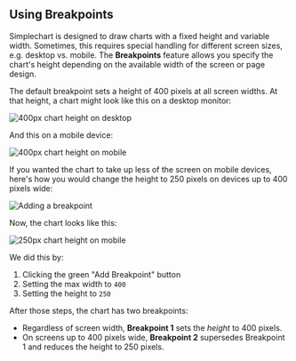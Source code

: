 ## Using Breakpoints

Simplechart is designed to draw charts with a fixed height and variable width. Sometimes, this requires special handling for different screen sizes, e.g. desktop vs. mobile. The **Breakpoints** feature allows you specify the chart's height depending on the available width of the screen or page design.

The default breakpoint sets a height of 400 pixels at all screen widths. At that height, a chart might look like this on a desktop monitor:

![400px chart height on desktop](http://simplechart.io/lib/images/help-docs/breakpoints/embed_desktop_400.png)

And this on a mobile device:

<img
  alt="400px chart height on mobile"
  src="http://simplechart.io/lib/images/help-docs/breakpoints/embed_mobile_400.png"
  style="max-width: 225px !important"
/>


If you wanted the chart to take up less of the screen on mobile devices, here's how you would change the height to 250 pixels on devices up to 400 pixels wide:

![Adding a breakpoint](http://simplechart.io/lib/images/help-docs/breakpoints/adding_breakpoint.gif)

Now, the chart looks like this:

<img
  alt="250px chart height on mobile"
  src="http://simplechart.io/lib/images/help-docs/breakpoints/embed_mobile_250.png"
  style="max-width: 225px !important"
/>

We did this by:

1. Clicking the green "Add Breakpoint" button
1. Setting the max width to `400`
1. Setting the height to `250`

After those steps, the chart has two breakpoints:

* Regardless of screen width, **Breakpoint 1** sets the _height_ to 400 pixels.
* On screens up to 400 pixels wide, **Breakpoint 2** supersedes Breakpoint 1 and reduces the height to 250 pixels.
